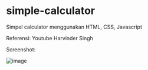 # simple-calculator
Simpel calculator menggunakan HTML, CSS, Javascript

Referensi: Youtube Harvinder Singh

Screenshot:

![image](https://user-images.githubusercontent.com/20454372/162559255-2fce8358-ca82-4083-aae9-3b5c06095114.png)
